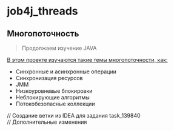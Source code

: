 # job4j_threads

<h2>Многопоточность</h2>
<blockquote>Продолжаем изучение JAVA</blockquote>

<a href="">В этом проекте изучаются такие темы многопоточности, как:</a>

<ul dir="auto">
<li>Синхронные и асинхронные операции</li>
<li>Синхронизация ресурсов</li>
<li>JMM</li>
<li>Низкоуровневые блокировки</li>
<li>Неблокирующие алгоритмы</li>
<li>Потокобезопасные коллекции</li>
</ul>   

// Создание ветки из IDEA для задания task_139840 <br>
// Дополнительные изменения